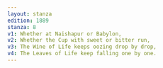 ```yaml
---
layout: stanza
edition: 1889
stanza: 8
v1: Whether at Naishapur or Babylon,
v2: Whether the Cup with sweet or bitter run,
v3: The Wine of Life keeps oozing drop by drop,
v4: The Leaves of Life keep falling one by one.
---
```

